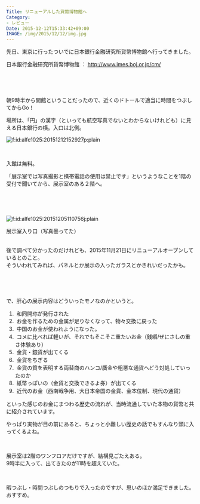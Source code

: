 ```yaml
---
Title: リニューアルした貨幣博物館へ
Category:
- レビュー
Date: 2015-12-12T15:33:42+09:00
IMAGE: /img/2015/12/12/img.jpg
---
```


<p>先日、東京に行ったついでに日本銀行金融研究所貨幣博物館へ行ってきました。</p>
<p>日本銀行金融研究所貨幣博物館 ： <a href="http://www.imes.boj.or.jp/cm/">http://www.imes.boj.or.jp/cm/</a></p>
<p><img class="magnifiable" src="https://cdn-ak2.f.st-hatena.com/images/fotolife/a/alfe1025/20010319/20010319195330.jpg" alt="" /></p>
<p><br /> </p>
<p>朝9時半から開館ということだったので、近くのドトールで適当に時間をつぶしてからGo！</p>
<p>場所は、「円」の漢字（といっても航空写真でないとわからないけれども）に見える日本銀行の横。入口は北側。</p>
<p><img class="hatena-fotolife" title="f:id:alfe1025:20151212152927p:plain" src="http://cdn-ak.f.st-hatena.com/images/fotolife/a/alfe1025/20151212/20151212152927.png" alt="f:id:alfe1025:20151212152927p:plain" /></p>
<p> </p>
<p>入館は無料。</p>
<p>「展示室では写真撮影と携帯電話の使用は禁止です」というようなことを1階の受付で聞いてから、展示室のある２階へ。</p>
<p> </p>
<p> </p>
<p><img class="hatena-fotolife" title="f:id:alfe1025:20151205110756j:plain" src="http://cdn-ak.f.st-hatena.com/images/fotolife/a/alfe1025/20151205/20151205110756.jpg" alt="f:id:alfe1025:20151205110756j:plain" /></p>
<p>展示室入り口（写真曇ってた）</p>
<p><br />後で調べて分かったのだけれども、2015年11月21日にリニューアルオープンしているとのこと。<br />そういわれてみれば、パネルとか展示の入ったガラスとかきれいだったかも。</p>
<p> </p>
<p> </p>
<p>で、肝心の展示内容はどういったモノなのかというと。</p>
<ol>
<li> 和同開珎が発行された</li>
<li><span style="line-height: 1.5;"> お金を作るための金属が足りなくなって、物々交換に戻った</span></li>
<li><span style="line-height: 1.5;"> 中国のお金が使われようになった。</span></li>
<li><span style="line-height: 1.5;"> コメに比べれば軽いが、それでもそこそこ重たいお金（銭緡/ぜにさしの重さ体験あり）</span></li>
<li><span style="line-height: 1.5;"> 金貨・銀貨が出てくる</span></li>
<li><span style="line-height: 1.5;"> 金貨をちぎる</span></li>
<li><span style="line-height: 1.5;"> 金貨の質を表明する両替商のハンコ/贋金や粗悪な通貨へどう対処していったのか</span></li>
<li><span style="line-height: 1.5;"> 紙幣っぽいの（金貨と交換できるよ券）が出てくる</span></li>
<li><span style="line-height: 1.5;"> 近代のお金（西南戦争用、大日本帝国の金貨、金本位制、現代の通貨）</span></li>
</ol>
<p>といった感じのお金にまつわる歴史の流れが、当時流通していた本物の貨幣と共に紹介されています。</p>
<p>やっぱり実物が目の前にあると、ちょっと小難しい歴史の話でもすんなり頭に入ってくるよね。</p>
<p> </p>
<p>展示室は2階のワンフロアだけですが、結構見ごたえある。<br />9時半に入って、出てきたのが11時を超えていた。</p>
<p> </p>
<p>暇つぶし・時間つぶしのつもりで入ったのですが、思いのほか満足できました。<br />おすすめ。</p>
